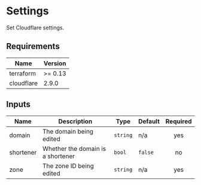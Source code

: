 # Settings

Set Cloudflare settings.

## Requirements

| Name | Version |
|------|---------|
| terraform | >= 0.13 |
| cloudflare | 2.9.0 |

## Inputs

| Name | Description | Type | Default | Required |
|------|-------------|------|---------|:--------:|
| domain | The domain being edited | `string` | n/a | yes |
| shortener | Whether the domain is a shortener | `bool` | `false` | no |
| zone | The zone ID being edited | `string` | n/a | yes |
